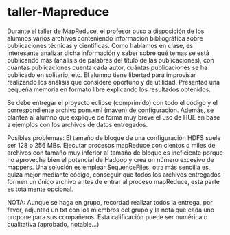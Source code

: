 # taller-Mapreduce
Durante el taller de MapReduce, el profesor puso a disposición de los alumnos varios archivos conteniendo información bibliográfica sobre publicaciones técnicas y científicas. Como hablamos en clase, es interesante analizar dicha información y saber sobre qué temas se está publicando más (análisis de palabras del título de las publicaciones), con cuántas publicaciones cuenta cada autor, cuántas publicaciones se ha publicado en solitario, etc. El alumno tiene libertad para improvisar realizando los análisis que considere oportuno y de utilidad. Presentad una pequeña memoria en formato libre explicando los resultados obtenidos.

Se debe entregar el proyecto eclipse (comprimido) con todo el código y el correspondiente archivo pom.xml (maven) de configuración. Además, se plantea al alumno que explique de forma muy breve el uso de HUE en base a ejemplos con los archivos de datos entregados.

Posibles problemas: El tamaño de bloque de una configuración HDFS suele ser 128 o 256 MBs. Ejecutar procesos mapReduce con cientos o miles de archivos con tamaño muy inferior al tamaño de bloque es ineficiente porque no aprovecha bien el potencial de Hadoop y crea un número excesivo de mappers. Una solución es emplear SequenceFiles, otra más sencilla es, quizá mejor mediante código, conseguir que todos los archivos entregados formen un único archivo antes de entrar al proceso mapReduce, esta parte es totalmente opcional.

NOTA: Aunque se haga en grupo, recordad realizar todos la entrega, por favor, adjuntad un txt con los miembros del grupo y la nota que cada uno propone para sus compañeros. Esta calificación puede ser numérica o cualitativa (aprobado, notable...)

